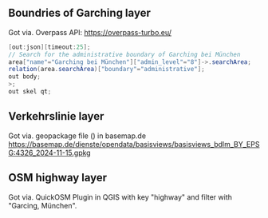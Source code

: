 ## Boundries of Garching layer

Got via. Overpass API: https://overpass-turbo.eu/

```java
[out:json][timeout:25];
// Search for the administrative boundary of Garching bei München
area["name"="Garching bei München"]["admin_level"="8"]->.searchArea;
relation(area.searchArea)["boundary"="administrative"];
out body;
>;
out skel qt;
```

## Verkehrslinie layer

Got via. geopackage file () in basemap.de https://basemap.de/dienste/opendata/basisviews/basisviews_bdlm_BY_EPSG:4326_2024-11-15.gpkg

## OSM highway layer

Got via. QuickOSM Plugin in QGIS with key "highway" and filter with "Garcing, München".
